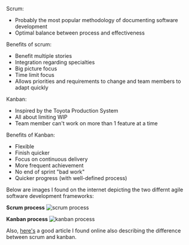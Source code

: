 Scrum:
- Probably the most popular methodology of documenting software development
- Optimal balance between process and effectiveness 

Benefits of scrum:
- Benefit multiple stories
- Integration regarding specialties
- Big picture focus
- Time limit focus
- Allows priorities and requirements to change and team members to adapt quickly

Kanban: 
- Inspired by the Toyota Production System
- All about limiting WIP 
- Team member can't work on more than 1 feature at a time

Benefits of Kanban:
- Flexible
- Finish quicker
- Focus on continuous delivery
- More frequent achievement
- No end of sprint "bad work"
- Quicker progress (with well-defined process)

Below are images I found on the internet depicting the two differnt agile software development frameworks:

**Scrum process**
![scrum process](https://www.maxxor.com/images/Scrum.jpg "The Scrum Software Development Process")

**Kanban process**
![kanban process](http://blog.crisp.se/henrikkniberg/images/qconsf-2009-kanban.jpg "The Kanban Software Development Process")

Also, [here's](http://www.infoq.com/news/2009/05/kniberg-kanban-v-scrum "Scrum vs. Kanban") a good article I found online also describing the difference between scrum and kanban. 
